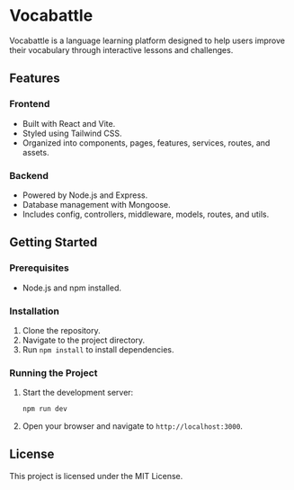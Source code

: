 # Vocabattle

Vocabattle is a language learning platform designed to help users improve their vocabulary through interactive lessons and challenges.

## Features

### Frontend
- Built with React and Vite.
- Styled using Tailwind CSS.
- Organized into components, pages, features, services, routes, and assets.

### Backend
- Powered by Node.js and Express.
- Database management with Mongoose.
- Includes config, controllers, middleware, models, routes, and utils.

## Getting Started

### Prerequisites
- Node.js and npm installed.

### Installation
1. Clone the repository.
2. Navigate to the project directory.
3. Run `npm install` to install dependencies.

### Running the Project
1. Start the development server:
   ```bash
   npm run dev
   ```
2. Open your browser and navigate to `http://localhost:3000`.

## License

This project is licensed under the MIT License.
